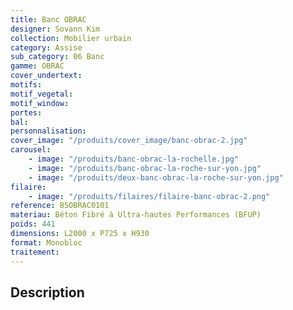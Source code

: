 ```yaml
---
title: Banc OBRAC
designer: Sovann Kim
collection: Mobilier urbain
category: Assise
sub_category: 06 Banc
gamme: OBRAC
cover_undertext:
motifs:
motif_vegetal:
motif_window:
portes:
bal:
personnalisation:
cover_image: "/produits/cover_image/banc-obrac-2.jpg"
carousel:
    - image: "/produits/banc-obrac-la-rochelle.jpg"
    - image: "/produits/banc-obrac-la-roche-sur-yon.jpg"
    - image: "/produits/deux-banc-obrac-la-roche-sur-yon.jpg"
filaire:
    - image: "/produits/filaires/filaire-banc-obrac-2.png"
reference: BSOBRAC0101
materiau: Béton Fibré à Ultra-hautes Performances (BFUP)
poids: 441
dimensions: L2000 x P725 x H930
format: Monobloc
traitement:
---
```


## Description
